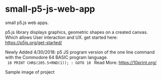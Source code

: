 # small-p5-js-web-app
small p5.js web apps. 

p5.js library displays graphics, geometric shapes on a created canvas. Which allows User interaction and UX. get started here: https://p5js.org/get-started/

Newly Added 4/30/2018:   p5 JS program version of the  one line command with the  Commodore 64 BASIC program language.   
<code> 10 PRINT CHR$(205.5+RND(1)); : GOTO 10 </code>
 Read More: https://10print.org/
 
 Sample image of project
 
